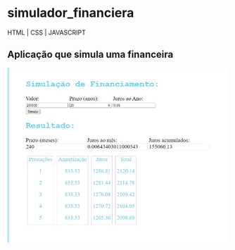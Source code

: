 # simulador_financiera
HTML | CSS | JAVASCRIPT

<h2> Aplicação que simula uma financeira </h2>
<img src="https://github.com/franki130/simulador_financiera/blob/master/Foto_Financiera.JPG"> 
